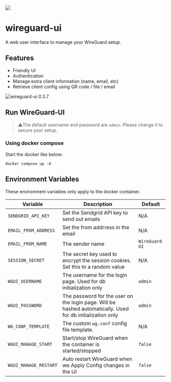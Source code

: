 ![](https://github.com/ngoduykhanh/wireguard-ui/workflows/wireguard-ui%20build%20release/badge.svg)

# wireguard-ui

A web user interface to manage your WireGuard setup.

## Features

- Friendly UI
- Authentication
- Manage extra client information (name, email, etc)
- Retrieve client config using QR code / file / email

![wireguard-ui 0.3.7](https://user-images.githubusercontent.com/37958026/177041280-e3e7ca16-d4cf-4e95-9920-68af15e780dd.png)

## Run WireGuard-UI

> ⚠️The default username and password are `admin`. Please change it to secure your setup.

### Using docker compose

Start the docker like below:

```
docker compose up -d
```

## Environment Variables

These environment variables only apply to the docker container.

| Variable              | Description                                                   | Default |
|-----------------------|------------------------------------------------------------------------------------------------------------|----------------|
| `SENDGRID_API_KEY `   | Set the Sendgrid API key to send out emails                                                                | N/A            |
| `EMAIL_FROM_ADDRESS`  | Set the from addrress in the email                                                                         | N/A            |
| `EMAIL_FROM_NAME`     | The sender name                                                                                            | `WireGuard UI` |
| `SESSION_SECRET`      | The secret key used to encrypt the session cookies. Set this to a random value                             | N/A            |
| `WGUI_USERNAME`       | The username for the login page. Used for db initialization only                                           | `admin`        |
| `WGUI_PASSWORD`       | The password for the user on the login page. Will be hashed automatically. Used for db initialization only | `admin`        |
| `WG_CONF_TEMPLATE`    | The custom `wg.conf` config file template.                                                                 | N/A            |
| `WGUI_MANAGE_START`   | Start/stop WireGuard when the container is started/stopped                                                 | `false`        |
| `WGUI_MANAGE_RESTART` | Auto restart WireGuard when we Apply Config changes in the UI                                              | `false`        |